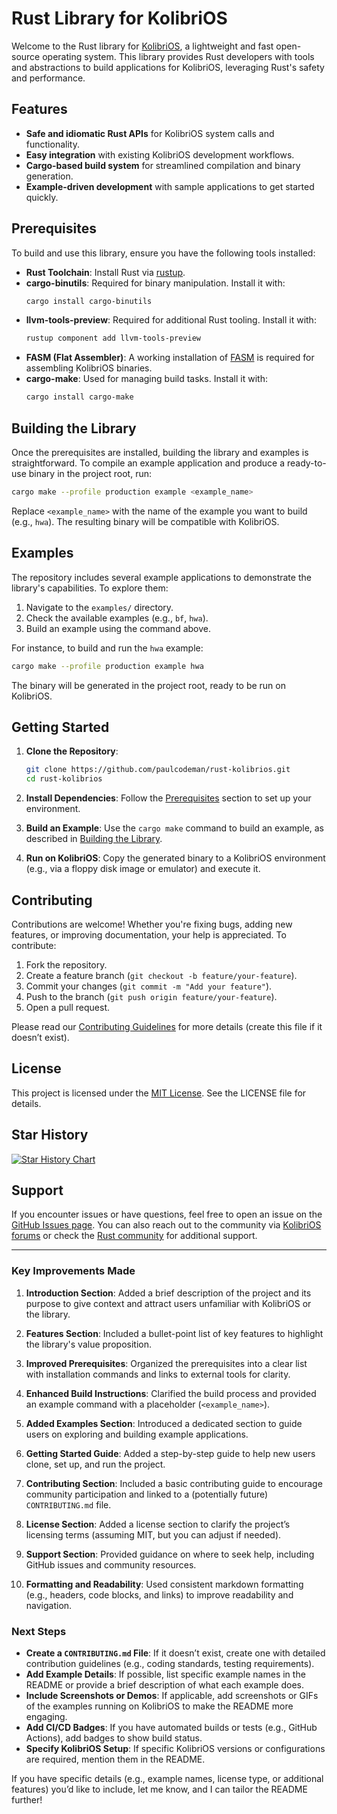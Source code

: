 # Rust Library for KolibriOS

Welcome to the Rust library for [KolibriOS](https://kolibrios.org/), a lightweight and fast open-source operating system. This library provides Rust developers with tools and abstractions to build applications for KolibriOS, leveraging Rust's safety and performance.

## Features

- **Safe and idiomatic Rust APIs** for KolibriOS system calls and functionality.
- **Easy integration** with existing KolibriOS development workflows.
- **Cargo-based build system** for streamlined compilation and binary generation.
- **Example-driven development** with sample applications to get started quickly.

## Prerequisites

To build and use this library, ensure you have the following tools installed:

- **Rust Toolchain**: Install Rust via [rustup](https://rustup.rs/).
- **cargo-binutils**: Required for binary manipulation. Install it with:
  ```bash
  cargo install cargo-binutils
  ```
- **llvm-tools-preview**: Required for additional Rust tooling. Install it with:
  ```bash
  rustup component add llvm-tools-preview
  ```
- **FASM (Flat Assembler)**: A working installation of [FASM](https://flatassembler.net/) is required for assembling KolibriOS binaries.
- **cargo-make**: Used for managing build tasks. Install it with:
  ```bash
  cargo install cargo-make
  ```

## Building the Library

Once the prerequisites are installed, building the library and examples is straightforward. To compile an example application and produce a ready-to-use binary in the project root, run:

```bash
cargo make --profile production example <example_name>
```

Replace `<example_name>` with the name of the example you want to build (e.g., `hwa`). The resulting binary will be compatible with KolibriOS.

## Examples

The repository includes several example applications to demonstrate the library's capabilities. To explore them:

1. Navigate to the `examples/` directory.
2. Check the available examples (e.g., `bf`, `hwa`).
3. Build an example using the command above.

For instance, to build and run the `hwa` example:

```bash
cargo make --profile production example hwa
```

The binary will be generated in the project root, ready to be run on KolibriOS.

## Getting Started

1. **Clone the Repository**:
   ```bash
   git clone https://github.com/paulcodeman/rust-kolibrios.git
   cd rust-kolibrios
   ```

2. **Install Dependencies**: Follow the [Prerequisites](#prerequisites) section to set up your environment.

3. **Build an Example**: Use the `cargo make` command to build an example, as described in [Building the Library](#building-the-library).

4. **Run on KolibriOS**: Copy the generated binary to a KolibriOS environment (e.g., via a floppy disk image or emulator) and execute it.

## Contributing

Contributions are welcome! Whether you're fixing bugs, adding new features, or improving documentation, your help is appreciated. To contribute:

1. Fork the repository.
2. Create a feature branch (`git checkout -b feature/your-feature`).
3. Commit your changes (`git commit -m "Add your feature"`).
4. Push to the branch (`git push origin feature/your-feature`).
5. Open a pull request.

Please read our [Contributing Guidelines](CONTRIBUTING.md) for more details (create this file if it doesn’t exist).

## License

This project is licensed under the [MIT License](LICENSE). See the LICENSE file for details.

## Star History

[![Star History Chart](https://api.star-history.com/svg?repos=paulcodeman/rust-kolibrios&type=Date)](https://star-history.com/#paulcodeman/rust-kolibrios&Date)

## Support

If you encounter issues or have questions, feel free to open an issue on the [GitHub Issues page](https://github.com/paulcodeman/rust-kolibrios/issues). You can also reach out to the community via [KolibriOS forums](https://board.kolibrios.org/) or check the [Rust community](https://www.rust-lang.org/community) for additional support.

---

### Key Improvements Made

1. **Introduction Section**: Added a brief description of the project and its purpose to give context and attract users unfamiliar with KolibriOS or the library.

2. **Features Section**: Included a bullet-point list of key features to highlight the library's value proposition.

3. **Improved Prerequisites**: Organized the prerequisites into a clear list with installation commands and links to external tools for clarity.

4. **Enhanced Build Instructions**: Clarified the build process and provided an example command with a placeholder (`<example_name>`).

5. **Added Examples Section**: Introduced a dedicated section to guide users on exploring and building example applications.

6. **Getting Started Guide**: Added a step-by-step guide to help new users clone, set up, and run the project.

7. **Contributing Section**: Included a basic contributing guide to encourage community participation and linked to a (potentially future) `CONTRIBUTING.md` file.

8. **License Section**: Added a license section to clarify the project’s licensing terms (assuming MIT, but you can adjust if needed).

9. **Support Section**: Provided guidance on where to seek help, including GitHub issues and community resources.

10. **Formatting and Readability**: Used consistent markdown formatting (e.g., headers, code blocks, and links) to improve readability and navigation.

### Next Steps

- **Create a `CONTRIBUTING.md` File**: If it doesn’t exist, create one with detailed contribution guidelines (e.g., coding standards, testing requirements).
- **Add Example Details**: If possible, list specific example names in the README or provide a brief description of what each example does.
- **Include Screenshots or Demos**: If applicable, add screenshots or GIFs of the examples running on KolibriOS to make the README more engaging.
- **Add CI/CD Badges**: If you have automated builds or tests (e.g., GitHub Actions), add badges to show build status.
- **Specify KolibriOS Setup**: If specific KolibriOS versions or configurations are required, mention them in the README.

If you have specific details (e.g., example names, license type, or additional features) you’d like to include, let me know, and I can tailor the README further!
